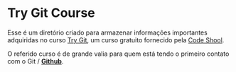 # Try Git Course

Esse é um diretório criado para armazenar informações importantes adquiridas no curso [Try Git](https://try.github.io/), um curso gratuito fornecido pela [Code Shool](https://www.codeschool.com/).

O referido curso é de grande valia para quem está tendo o primeiro contato com o Git / [**Github**](https://github.com/).
